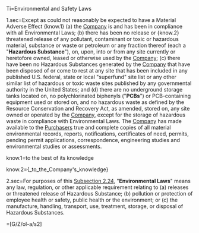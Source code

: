Ti=Environmental and Safety Laws

1.sec=Except as could not reasonably be expected to have a Material Adverse Effect {know.1} (a) the <a href='#Def.Company.sec' class='definedterm'>Company</a> is and has been in compliance with all Environmental Laws; (b) there has been no release or {know.2} threatened release of any pollutant, contaminant or toxic or hazardous material, substance or waste or petroleum or any fraction thereof (each a "<strong>Hazardous Substance</strong>"), on, upon, into or from any site currently or heretofore owned, leased or otherwise used by the <a href='#Def.Company.sec' class='definedterm'>Company</a>; (c) there have been no Hazardous Substances generated by the <a href='#Def.Company.sec' class='definedterm'>Company</a> that have been disposed of or come to rest at any site that has been included in any published U.S. federal, state or local "superfund" site list or any other similar list of hazardous or toxic waste sites published by any governmental authority in the United States; and (d) there are no underground storage tanks located on, no polychlorinated biphenyls ("<strong>PCBs</strong>") or PCB-containing equipment used or stored on, and no hazardous waste as defined by the Resource Conservation and Recovery Act, as amended, stored on, any site owned or operated by the <a href='#Def.Company.sec' class='definedterm'>Company</a>, except for the storage of hazardous waste in compliance with Environmental Laws. The <a href='#Def.Company.sec' class='definedterm'>Company</a> has made available to the <a href='#Def.Purchaser.sec' class='definedterm'>Purchasers</a> true and complete copies of all material environmental records, reports, notifications, certificates of need, permits, pending permit applications, correspondence, engineering studies and environmental studies or assessments.

know.1=to the best of its knowledge

know.2={_to_the_Company's_knowledge}

2.sec=For purposes of this <u>Subsection 2.24</u>, "<strong>Environmental Laws</strong>" means any law, regulation, or other applicable requirement relating to (a) releases or threatened release of Hazardous Substance; (b) pollution or protection of employee health or safety, public health or the environment; or (c) the manufacture, handling, transport, use, treatment, storage, or disposal of Hazardous Substances.

=[G/Z/ol-a/s2]
